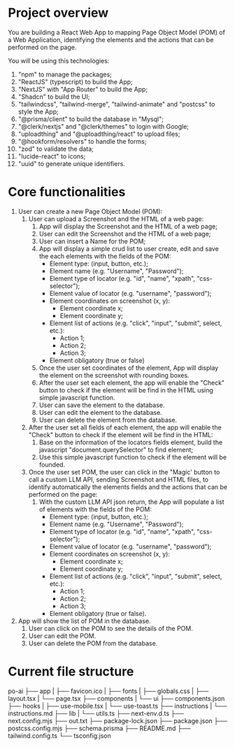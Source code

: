 # Project overview
You are building a React Web App to mapping Page Object Model (POM) of a Web Application, identifying the elements and the actions that can be performed on the page.

You will be using this technologies:
1. "npm" to manage the packages;
2. "ReactJS" (typescript) to build the App;
3. "NextJS" with "App Router" to build the App;
4. "Shadcn" to build the UI;
5. "tailwindcss", "tailwind-merge", "tailwind-animate" and "postcss" to style the App; 
6. "@prisma/client" to build the database in "Mysql"; 
7. "@clerk/nextjs" and "@clerk/themes" to login with Google; 
8. "uploadthing" and "@uploadthing/react" to upload files; 
9. "@hookform/resolvers" to handle the forms;
10. "zod" to validate the data;
11. "lucide-react" to icons;
12. "uuid" to generate unique identifiers.

# Core functionalities
1. User can create a new Page Object Model (POM):
    1. User can upload a Screenshot and the HTML of a web page:
        1. App will display the Screenshot and the HTML of a web page;
        2. User can edit the Screenshot and the HTML of a web page;
        3. User can insert a Name for the POM;
        4. App will display a simple crud list to user create, edit and save the each elements with the fields of the POM:
            - Element type: (input, button, etc.);
            - Element name (e.g. "Username", "Password");
            - Element type of locator (e.g. "id", "name", "xpath", "css-selector");
            - Element value of locator (e.g. "username", "password");
            - Element coordinates on screenshot (x, y):
                - Element coordinate x;
                - Element coordinate y;
            - Element list of actions (e.g. "click", "input", "submit", select, etc.):
                - Action 1;
                - Action 2;
                - Action 3;
            - Element obligatory (true or false)
        4. Once the user set coordinates of the element, App will display the element on the screenshot with rounding boxes.
        5. After the user set each element, the app will enable the "Check" button to check if the element will be find in the HTML using simple javascript function.
        5. User can save the element to the database.
        5. User can edit the element to the database.
        6. User can delete the element from the database.   
    2. After the user set all fields of each element, the app will enable the "Check" button to check if the element will be find in the HTML: 
        1. Base on the information of the locators fields element, build the javascript "document.querySelector" to find element;
        2. Use this simple javascript function to check if the element will be founded.
    3. Once the user set POM, the user can click in the "Magic' button to call a custom LLM API, sending Screenshot and HTML files, to identify automatically the elements fields and the actions that can be performed on the page:
        1. With the custom LLM API json return, the App will populate a list of elements with the fields of the POM:
            - Element type: (input, button, etc.);
            - Element name (e.g. "Username", "Password");
            - Element type of locator (e.g. "id", "name", "xpath", "css-selector");
            - Element value of locator (e.g. "username", "password");
            - Element coordinates on screenshot (x, y):
                - Element coordinate x;
                - Element coordinate y;
            - Element list of actions (e.g. "click", "input", "submit", select, etc.):
                - Action 1;
                - Action 2;
                - Action 3;
            - Element obligatory (true or false).
2. App will show the list of POM in the database.
    1. User can click on the POM to see the details of the POM.
    2. User can edit the POM.
    3. User can delete the POM from the database.




# Current file structure
po-ai
├── app
|  ├── favicon.ico
|  ├── fonts
|  ├── globals.css
|  ├── layout.tsx
|  └── page.tsx
├── components
|  └── ui
├── components.json
├── hooks
|  ├── use-mobile.tsx
|  └── use-toast.ts
├── instructions
|  └── instructions.md
├── lib
|  └── utils.ts
├── next-env.d.ts
├── next.config.mjs
├── out.txt
├── package-lock.json
├── package.json
├── postcss.config.mjs
├── schema.prisma
├── README.md
├── tailwind.config.ts
└── tsconfig.json
